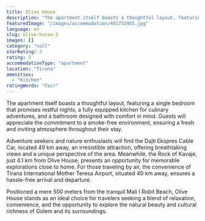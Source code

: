 ```yaml
---
title: Olive House
description: "The apartment itself boasts a thoughtful layout, featuring a single bedroom that promises restful nights, a fully equipped kitchen for culinary advent..."
featuredImage: "/images/accommodation/481752955.jpg"
language: en
slug: olive-house-2
images: []
category: "null"
starRating: 3
rating: 3
accommodationType: "apartment"
location: "Tirana"
amenities:
  - "Kitchen"
ratingWords: "Fair"
---
```


The apartment itself boasts a thoughtful layout, featuring a single bedroom that promises restful nights, a fully equipped kitchen for culinary adventures, and a bathroom designed with comfort in mind. Guests will appreciate the commitment to a smoke-free environment, ensuring a fresh and inviting atmosphere throughout their stay.

Adventure seekers and nature enthusiasts will find the Dajti Ekspres Cable Car, located 49 km away, an irresistible attraction, offering breathtaking views and a unique perspective of the area. Meanwhile, the Rock of Kavaje, just 4.1 km from Olive House, presents an opportunity for memorable explorations close to home. For those traveling by air, the convenience of Tirana International Mother Teresa Airport, situated 40 km away, ensures a hassle-free arrival and departure.

Positioned a mere 500 meters from the tranquil Mali I Robit Beach, Olive House stands as an ideal choice for travelers seeking a blend of relaxation, convenience, and the opportunity to explore the natural beauty and cultural richness of Golem and its surroundings.

